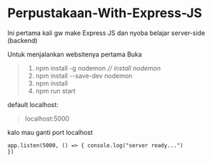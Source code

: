 # Perpustakaan-With-Express-JS
Ini pertama kali gw make Express JS dan nyoba belajar server-side (backend)


Untuk menjalankan websitenya pertama Buka 

>1. npm install -g nodemon *_// install nodemon_*
>2. npm install --save-dev nodemon 
>3. npm install
>4. npm run start


default localhost: 
>localhost:5000

kalo mau ganti port localhost 

<code>app.listen(5000, () => {
    console.log("server ready...")
})</code>

